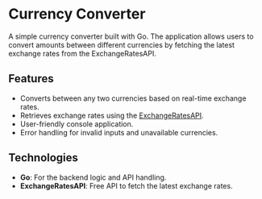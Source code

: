 # Currency Converter

A simple currency converter built with Go. The application allows users to convert amounts between different currencies by fetching the latest exchange rates from the ExchangeRatesAPI. 

## Features
- Converts between any two currencies based on real-time exchange rates.
- Retrieves exchange rates using the [ExchangeRatesAPI](https://exchangeratesapi.io/).
- User-friendly console application.
- Error handling for invalid inputs and unavailable currencies.

## Technologies
- **Go**: For the backend logic and API handling.
- **ExchangeRatesAPI**: Free API to fetch the latest exchange rates.
